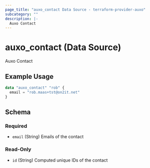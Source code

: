 ```yaml
---
page_title: "auxo_contact Data Source - terraform-provider-auxo"
subcategory: ""
description: |-
  Auxo Contact
---
```


# auxo_contact (Data Source)

Auxo Contact

## Example Usage

```terraform
data "auxo_contact" "rob" {
  email = "rob.maas+tst@on2it.net"
}
```

<!-- schema generated by tfplugindocs -->
## Schema

### Required

- `email` (String) Emails of the contact

### Read-Only

- `id` (String) Computed unique IDs of the contact
